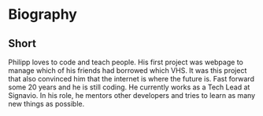 # Biography

## Short

Philipp loves to code and teach people.
His first project was webpage to manage which of his friends had borrowed which VHS.
It was this project that also convinced him that the internet is where the future is.
Fast forward some 20 years and he is still coding.
He currently works as a Tech Lead at Signavio.
In his role, he mentors other developers and tries to learn as many new things as possible.
